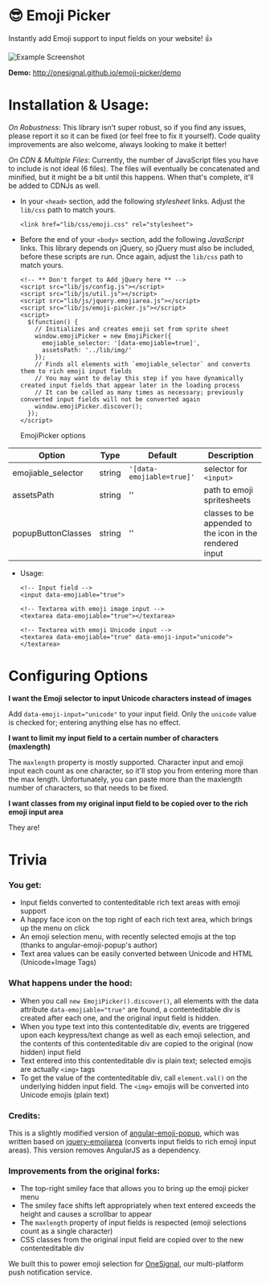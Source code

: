 # :sunglasses: Emoji Picker

Instantly add Emoji support to input fields on your website! :thumbsup:

![Example Screenshot](http://onesignal.github.io/emoji-picker/screenshot.png)

**Demo:** http://onesignal.github.io/emoji-picker/demo

# Installation & Usage:

*On Robustness*: This library isn't super robust, so if you find any issues, please report it so it can be fixed (or feel free to fix it yourself). Code quality improvements are also welcome, always looking to make it better!

*On CDN & Multiple Files*: Currently, the number of JavaScript files you have to include is not ideal (6 files). The files will eventually be concatenated and minified, but it might be a bit until this happens. When that's complete, it'll be added to CDNJs as well.

- In your `<head>` section, add the following *stylesheet* links. Adjust the `lib/css` path to match yours.

  ```
  <link href="lib/css/emoji.css" rel="stylesheet">
  ```

- Before the end of your `<body>` section, add the following *JavaScript* links. This library depends on jQuery, so jQuery must also be included, before these scripts are run. Once again, adjust the `lib/css` path to match yours.

  ```
  <!-- ** Don't forget to Add jQuery here ** -->
  <script src="lib/js/config.js"></script>
  <script src="lib/js/util.js"></script>
  <script src="lib/js/jquery.emojiarea.js"></script>
  <script src="lib/js/emoji-picker.js"></script>
  <script>
    $(function() {
      // Initializes and creates emoji set from sprite sheet
      window.emojiPicker = new EmojiPicker({
        emojiable_selector: '[data-emojiable=true]',
        assetsPath: '../lib/img/'
      });
      // Finds all elements with `emojiable_selector` and converts them to rich emoji input fields
      // You may want to delay this step if you have dynamically created input fields that appear later in the loading process
      // It can be called as many times as necessary; previously converted input fields will not be converted again
      window.emojiPicker.discover();
    });
  </script>
  ```
  EmojiPicker options

| Option | Type | Default | Description |
| ------ | ---- | ------- | ----------- |
| emojiable_selector | string | `'[data-emojiable=true]'` | selector for `<input>` |
| assetsPath | string | '' | path to emoji spritesheets |
| popupButtonClasses | string | '' | classes to be appended to the icon in the rendered input|

- Usage:
  ```
  <!-- Input field -->
  <input data-emojiable="true">

  <!-- Textarea with emoji image input -->
  <textarea data-emojiable="true"></textarea>

  <!-- Textarea with emoji Unicode input -->
  <textarea data-emojiable="true" data-emoji-input="unicode"></textarea>
  ```

# Configuring Options

**I want the Emoji selector to input Unicode characters instead of images**

Add `data-emoji-input="unicode"` to your input field. Only the `unicode` value is checked for; entering anything else has no effect.

**I want to limit my input field to a certain number of characters (maxlength)**

The `maxlength` property is mostly supported. Character input and emoji input each count as one character, so it'll stop you from entering more than the max length. Unfortunately, you can paste more than the maxlength number of characters, so that needs to be fixed.

**I want classes from my original input field to be copied over to the rich emoji input area**

They are!

# Trivia

### You get:
  - Input fields converted to contenteditable rich text areas with emoji support
  - A happy face icon on the top right of each rich text area, which brings up the menu on click
  - An emoji selection menu, with recently selected emojis at the top (thanks to angular-emoji-popup's author)
  - Text area values can be easily converted between Unicode and HTML (Unicode+Image Tags)

### What happens under the hood:
  - When you call `new EmojiPicker().discover()`, all elements with the data attribute `data-emojiable="true"` are found, a contenteditable div is created after each one, and the original input field is hidden.
  - When you type text into this contenteditable div, events are triggered upon each keypress/text change as well as each emoji selection, and the contents of this contenteditable div are copied to the original (now hidden) input field
  - Text entered into this contenteditable div is plain text; selected emojis are actually `<img>` tags
  - To get the value of the contenteditable div, call `element.val()` on the underlying hidden input field. The `<img>` emojis will be converted into Unicode emojis (plain text)

### Credits:
This is a slightly modified version of [angular-emoji-popup](https://github.com/Coraza/angular-emoji-popup), which was written based on [jquery-emojiarea](https://github.com/diy/jquery-emojiarea) (converts input fields to rich emoji input areas). This version removes AngularJS as a dependency.

### Improvements from the original forks:
  - The top-right smiley face that allows you to bring up the emoji picker menu
  - The smiley face shifts left appropriately when text entered exceeds the height and causes a scrollbar to appear
  - The `maxlength` property of input fields is respected (emoji selections count as a single character)
  - CSS classes from the original input field are copied over to the new contenteditable div

We built this to power emoji selection for [OneSignal](https://onesignal.com), our multi-platform push notification service.
